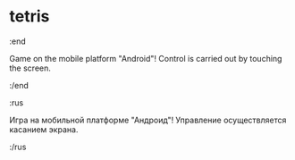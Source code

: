 # tetris
:end

Game on the mobile platform "Android"!
Control is carried out by touching the screen.

:/end

:rus

Игра на мобильной платформе "Андроид"!
Управление осуществляется касанием экрана. 

:/rus
